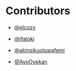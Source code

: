 # Contributors
-  [@elcozy](https://github.com/elcozy)

-  [@ifatoki](https://github.com/ifatoki)

-  [@akinsikuoluwafemi](https://github.com/akinsikuoluwafemi)
-  [@AyoOyekan](https://github.com/AyoOyekan)